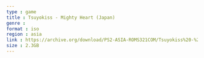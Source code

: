 ```yaml
---
type : game
title : Tsuyokiss - Mighty Heart (Japan)
genre : 
format : iso
region : asia
link : https://archive.org/download/PS2-ASIA-ROMS321COM/Tsuyokiss%20-%20Mighty%20Heart%20%28Japan%29.7z
size : 2.3GB
---
```

